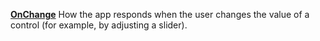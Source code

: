 [**OnChange**](properties-actions.md) How the app responds when the user changes the value of a control (for example, by adjusting a slider).
